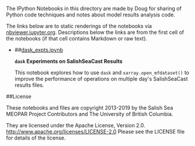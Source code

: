 The IPython Notebooks in this directory are made by Doug for
sharing of Python code techniques and notes about model results analysis
code.

The links below are to static renderings of the notebooks via
[nbviewer.jupyter.org](http://nbviewer.jupyter.org/).
Descriptions below the links are from the first cell of the notebooks
(if that cell contains Markdown or raw text).

* ##[dask_expts.ipynb](http://nbviewer.jupyter.org/urls/bitbucket.org/salishsea/analysis-doug/raw/default/notebooks/dask-expts/dask_expts.ipynb)  
    
    **`dask` Experiments on SalishSeaCast Results**  
      
    This notebook explores how to use `dask` and `xarray.open_mfdataset()` to  
    improve the performance of operations on multiple day's SalishSeaCast results files.  


##License

These notebooks and files are copyright 2013-2019
by the Salish Sea MEOPAR Project Contributors
and The University of British Columbia.

They are licensed under the Apache License, Version 2.0.
http://www.apache.org/licenses/LICENSE-2.0
Please see the LICENSE file for details of the license.
